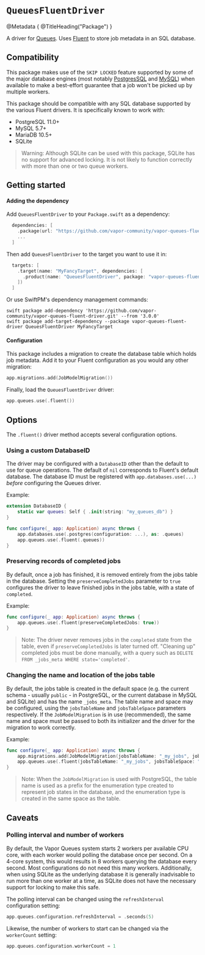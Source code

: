 # ``QueuesFluentDriver``

@Metadata {
    @TitleHeading("Package")
}

A driver for [Queues]. Uses [Fluent] to store job metadata in an SQL database.

[Queues]: https://github.com/vapor/queues
[Fluent]: https://github.com/vapor/fluent

## Compatibility

This package makes use of the `SKIP LOCKED` feature supported by some of the major database engines (most notably [PostgresSQL][postgres-skip-locked] and [MySQL][mysql-skip-locked]) when available to make a best-effort guarantee that a job won't be picked up by multiple workers.

This package should be compatible with any SQL database supported by the various Fluent drivers. It is specifically known to work with:

- PostgreSQL 11.0+
- MySQL 5.7+
- MariaDB 10.5+
- SQLite

> Warning: Although SQLite can be used with this package, SQLite has no support for advanced locking. It is not likely to function correctly with more than one or two queue workers.

[postgres-skip-locked]: https://www.postgresql.org/docs/current/sql-select.html#SQL-FOR-UPDATE-SHARE
[mysql-skip-locked]: https://dev.mysql.com/doc/refman/8.4/en/select.html#:~:text=SKIP%20LOCKED%20causes%20a

## Getting started

#### Adding the dependency

Add `QueuesFluentDriver` to your `Package.swift` as a dependency:

```swift
  dependencies: [
    .package(url: "https://github.com/vapor-community/vapor-queues-fluent-driver.git", from: "3.0.0"),
    ...
  ]
```

Then add `QueuesFluentDriver` to the target you want to use it in:
```swift
  targets: [
    .target(name: "MyFancyTarget", dependencies: [
      .product(name: "QueuesFluentDriver", package: "vapor-queues-fluent-driver"),
    ])
  ]
```

Or use SwiftPM's dependency management commands:

```
swift package add-dependency 'https://github.com/vapor-community/vapor-queues-fluent-driver.git' --from '3.0.0'
swift package add-target-dependency --package vapor-queues-fluent-driver QueuesFluentDriver MyFancyTarget
```

#### Configuration

This package includes a migration to create the database table which holds job metadata. Add it to your Fluent configuration as you would any other migration:

```swift
app.migrations.add(JobModelMigration())
```

Finally, load the `QueuesFluentDriver` driver:
```swift    
app.queues.use(.fluent())
```

## Options

The `.fluent()` driver method accepts several configuration options.

### Using a custom DatabaseID

The driver may be configured with a `DatabaseID` other than the default to use for queue operations. The default of `nil` corresponds to Fluent's default database. The database ID must be registered with `app.databases.use(...)` _before_ configuring the Queues driver.

Example:

```swift
extension DatabaseID {
    static var queues: Self { .init(string: "my_queues_db") }
}

func configure(_ app: Application) async throws {
    app.databases.use(.postgres(configuration: ...), as: .queues)
    app.queues.use(.fluent(.queues))
}
```

### Preserving records of completed jobs

By default, once a job has finished, it is removed entirely from the jobs table in the database. Setting the `preserveCompletedJobs` parameter to `true` configures the driver to leave finished jobs in the jobs table, with a state of `completed`.

Example:

```swift
func configure(_ app: Application) async throws {
    app.queues.use(.fluent(preserveCompletedJobs: true))
}
```

> Note: The driver never removes jobs in the `completed` state from the table, even if `preserveCompletedJobs` is later turned off. "Cleaning up" completed jobs must be done manually, with a query such as `DELETE FROM _jobs_meta WHERE state='completed'`.

### Changing the name and location of the jobs table

By default, the jobs table is created in the default space (e.g. the current schema - usually `public` - in PostgreSQL, or the current database in MySQL and SQLite) and has the name `_jobs_meta`. The table name and space may be configured, using the `jobsTableName` and `jobsTableSpace` parameters respectively. If the `JobModelMigration` is in use (recommended), the same name and space must be passed to both its initializer and the driver for the migration to work correctly.

Example:

```swift
func configure(_ app: Application) async throws {
    app.migrations.add(JobModelMigration(jobsTableName: "_my_jobs", jobsTableSpace: "not_public"))
    app.queues.use(.fluent(jobsTableName: "_my_jobs", jobsTableSpace: "not_public"))
}
```

> Note: When the `JobModelMigration` is used with PostgreSQL, the table name is used as a prefix for the enumeration type created to represent job states in the database, and the enumeration type is created in the same space as the table.

## Caveats

### Polling interval and number of workers

By default, the Vapor Queues system starts 2 workers per available CPU core, with each worker would polling the database once per second. On a 4-core system, this would results in 8 workers querying the database every second. Most configurations do not need this many workers. Additionally, when using SQLite as the underlying database it is generally inadvisable to run more than one worker at a time, as SQLite does not have the necessary support for locking to make this safe.

The polling interval can be changed using the `refreshInterval` configuration setting:

```swift
app.queues.configuration.refreshInterval = .seconds(5)
```

Likewise, the number of workers to start can be changed via the `workerCount` setting:

```swift
app.queues.configuration.workerCount = 1
```
